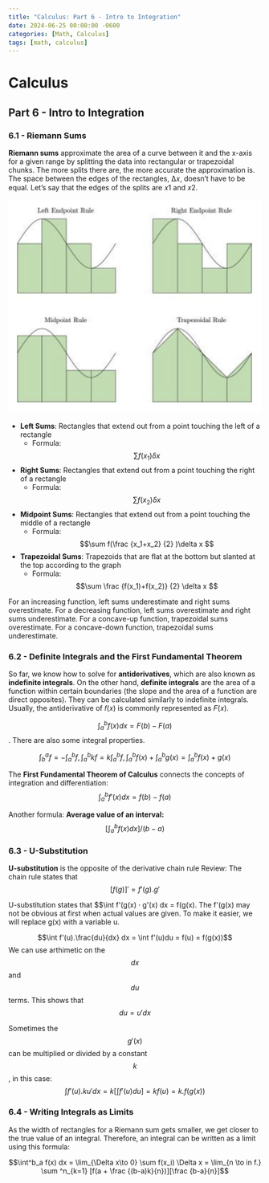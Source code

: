 ```yaml
---
title: "Calculus: Part 6 - Intro to Integration"
date: 2024-06-25 00:00:00 -0600
categories: [Math, Calculus]
tags: [math, calculus]
---
```

<script type="text/javascript" id="MathJax-script" async
  src="https://cdn.jsdelivr.net/npm/mathjax@3/es5/tex-mml-chtml.js">
</script>

# Calculus
## Part 6 -  Intro to Integration

### 6.1 - Riemann Sums
**Riemann sums** approximate the area of a curve between it and the x-axis for a given range by splitting the data into rectangular or trapezoidal chunks. The more splits there are, the more accurate the approximation is. The space between the edges of the rectangles, ∆𝑥, doesn’t have to be equal. Let’s say that the edges of the splits are 𝑥1 and 𝑥2.

![Table](/images/calc-6-graph1.png)

- **Left Sums**: Rectangles that extend out from a point touching the left of a rectangle
    - Formula: $$\sum f(x_1)\delta x$$
- **Right Sums**: Rectangles that extend out from a point touching the right of a rectangle
    - Formula: $$\sum f(x_2)\delta x $$
- **Midpoint Sums**: Rectangles that extend out from a point touching the middle of a rectangle
    - Formula: $$\sum f(\frac {x_1+x_2} {2} )\delta x $$
- **Trapezoidal Sums**: Trapezoids that are flat at the bottom but slanted at the top according to the graph
    - Formula: $$\sum \frac {f(x_1)+f(x_2)} {2} \delta x $$

For an increasing function, left sums underestimate and right sums overestimate. 
For a decreasing function, left sums overestimate and right sums underestimate. 
For a concave-up function, trapezoidal sums overestimate.
For a concave-down function, trapezoidal sums underestimate.

### 6.2 - Definite Integrals and the First Fundamental Theorem
So far, we know how to solve for **antiderivatives**, which are also known as **indefinite integrals**.
On the other hand, **definite integrals** are the area of a function within certain boundaries (the slope and the area of a function are direct opposites). They can be calculated similarly to indefinite integrals. Usually, the antiderivative of 𝑓(𝑥) is commonly represented as 𝐹(𝑥).

$$\int^b_a f(x) dx = F(b) - F(a)$$.
There are also some integral properties.

$$\int^a_b f = -\int^b_a f,\int^b_a kf = k\int^b_a f,\int^b_a f(x) + \int^b_a g(x) = \int^b_a f(x) + g(x)$$

The **First Fundamental Theorem of Calculus** connects the concepts of integration and differentiation:
$$\int^b_a f'(x) dx = f(b) - f(a)$$

Another formula: **Average value of an interval:** $$[\int^b_a f(x) dx]/(b-a)$$

### 6.3 - U-Substitution
**U-substitution** is the opposite of the derivative chain rule
  Review: The chain rule states that $$[f(g)]' = f'(g).g'$$

U-substitution states that $$\int f'(g(x) · g'(x) dx = f(g(x). The f'(g(x) may not be obvious at first
when actual values are given. To make it easier, we will replace g(x) with a variable u.

$$\int f'(u).\frac{du}{dx} dx = \int f'(u)du = f(u) = f(g(x))$$
We can use arthimetic on the $$dx$$ and $$du$$ terms. This shows that $$du = u' dx$$

Sometimes the $$g'(x)$$ can be multiplied or divided by a constant $$k$$, in this case:
$$\int f'(u) . ku' dx = k[\int f'(u)du] = kf(u) = k . f(g(x))$$

### 6.4 - Writing Integrals as Limits
As the width of rectangles for a Riemann sum gets smaller, we get closer to the true value of an integral. Therefore, an integral can be written as a limit using this formula:

$$\int^b_a f(x) dx = \lim_{\Delta x\to 0} \sum f(x_i) \Delta x = \lim_{n \to in f.} \sum ^n_{k=1} [f(a + \frac {(b-a)k}{n})][\frac {b-a}{n}]$$

